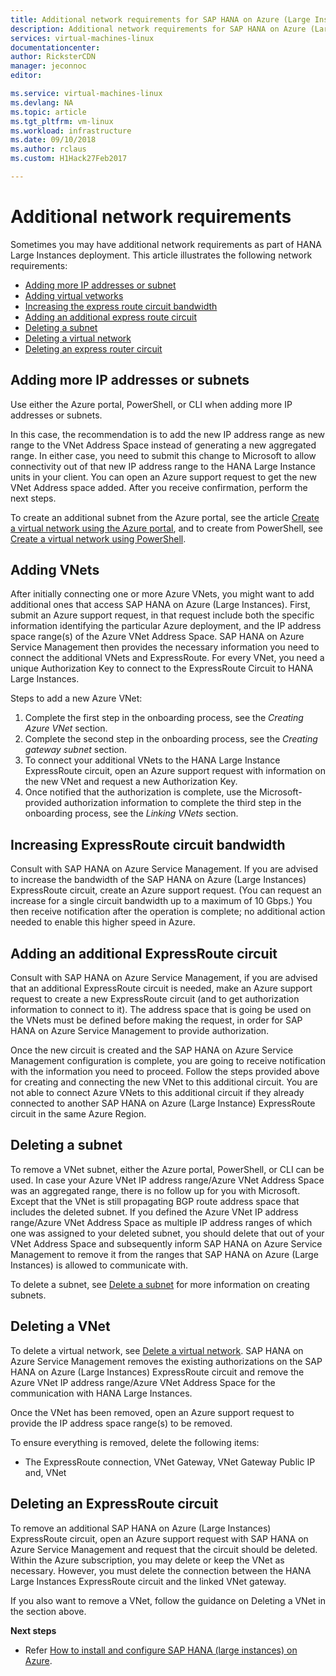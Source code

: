 ```yaml
---
title: Additional network requirements for SAP HANA on Azure (Large Instances) | Microsoft Docs
description: Additional network requirements for SAP HANA on Azure (Large Instances).
services: virtual-machines-linux
documentationcenter: 
author: RicksterCDN
manager: jeconnoc
editor:

ms.service: virtual-machines-linux
ms.devlang: NA
ms.topic: article
ms.tgt_pltfrm: vm-linux
ms.workload: infrastructure
ms.date: 09/10/2018
ms.author: rclaus
ms.custom: H1Hack27Feb2017

---
```


# Additional network requirements

Sometimes you may have additional network requirements as part of HANA Large Instances deployment. This article illustrates the following network requirements:
- [Adding more IP addresses or subnet ](#adding-more-ip-addresses-or-subnets)
- [Adding virtual vetworks](#adding-vnets)
- [Increasing the express route circuit bandwidth](#increasing-expressroute-circuit-bandwidth)
- [Adding an additional express route circuit](#adding-an-additional-expressroute-circuit)
- [Deleting a subnet](#deleting-a-subnet)
- [Deleting a virtual network](#deleting-a-vnet)
- [Deleting an express router circuit](#deleting-an-expressroute-circuit)


## Adding more IP addresses or subnets

Use either the Azure portal, PowerShell, or CLI when adding more IP addresses or subnets.

In this case, the recommendation is to add the new IP address range as new range to the VNet Address Space instead of generating a new aggregated range. In either case, you need to submit this change to Microsoft to allow connectivity out of that new IP address range to the HANA Large Instance units in your client. You can open an Azure support request to get the new VNet Address space added. After you receive confirmation, perform the next steps.

To create an additional subnet from the Azure portal, see the article [Create a virtual network using the Azure portal](../../../virtual-network/manage-virtual-network.md?toc=%2fazure%2fvirtual-machines%2flinux%2ftoc.json#create-a-virtual-network), and to create from PowerShell, see [Create a virtual network using PowerShell](../../../virtual-network/manage-virtual-network.md?toc=%2fazure%2fvirtual-machines%2flinux%2ftoc.json#create-a-virtual-network).

## Adding VNets

After initially connecting one or more Azure VNets, you might want to add additional ones that access SAP HANA on Azure (Large Instances). First, submit an Azure support request, in that request include both the specific information identifying the particular Azure deployment, and the IP address space range(s) of the Azure VNet Address Space. SAP HANA on Azure Service Management then provides the necessary information you need to connect the additional VNets and ExpressRoute. For every VNet, you need a unique Authorization Key to connect to the ExpressRoute Circuit to HANA Large Instances.

Steps to add a new Azure VNet:

1. Complete the first step in the onboarding process, see the _Creating Azure VNet_ section.
2. Complete the second step in the onboarding process, see the _Creating gateway subnet_ section.
3. To connect your additional VNets to the HANA Large Instance ExpressRoute circuit, open an Azure support request with information on the new VNet and request a new Authorization Key.
4. Once notified that the authorization is complete, use the Microsoft-provided authorization information to complete the third step in the onboarding process, see the _Linking VNets_ section.

## Increasing ExpressRoute circuit bandwidth

Consult with SAP HANA on Azure Service Management. If you are advised to increase the bandwidth of the SAP HANA on Azure (Large Instances) ExpressRoute circuit, create an Azure support request. (You can request an increase for a single circuit bandwidth up to a maximum of 10 Gbps.) You then receive notification after the operation is complete; no additional action needed to enable this higher speed in Azure.

## Adding an additional ExpressRoute circuit

Consult with SAP HANA on Azure Service Management, if you are advised that an additional ExpressRoute circuit is needed, make an Azure support request to create a new ExpressRoute circuit (and to get authorization information to connect to it). The address space that is going be used on the VNets must be defined before making the request, in order for SAP HANA on Azure Service Management to provide authorization.

Once the new circuit is created and the SAP HANA on Azure Service Management configuration is complete, you are going to receive notification with the information you need to proceed. Follow the steps provided above for creating and connecting the new VNet to this additional circuit. You are not able to connect Azure VNets to this additional circuit if they already connected to another SAP HANA on Azure (Large Instance) ExpressRoute circuit in the same Azure Region.

## Deleting a subnet

To remove a VNet subnet, either the Azure portal, PowerShell, or CLI can be used. In case your Azure VNet IP address range/Azure VNet Address Space was an aggregated range, there is no follow up for you with Microsoft. Except that the VNet is still propagating BGP route address space that includes the deleted subnet. If you defined the Azure VNet IP address range/Azure VNet Address Space as multiple IP address ranges of which one was assigned to your deleted subnet, you should delete that out of your VNet Address Space and subsequently inform  SAP HANA on Azure Service Management to remove it from the ranges that SAP HANA on Azure (Large Instances) is allowed to communicate with.

To delete a subnet, see [Delete a subnet](../../../virtual-network/virtual-network-manage-subnet.md?toc=%2fazure%2fvirtual-machines%2flinux%2ftoc.json#delete-a-subnet) for more information on creating subnets.

## Deleting a VNet

To delete a virtual network, see [Delete a virtual network](../../../virtual-network/manage-virtual-network.md?toc=%2fazure%2fvirtual-machines%2flinux%2ftoc.json#delete-a-virtual-network). SAP HANA on Azure Service Management removes the existing authorizations on the SAP HANA on Azure (Large Instances) ExpressRoute circuit and remove the Azure VNet IP address range/Azure VNet Address Space for the communication with HANA Large Instances.

Once the VNet has been removed, open an Azure support request to provide the IP address space range(s) to be removed.

To ensure everything is removed, delete the following items:

- The ExpressRoute connection, VNet Gateway, VNet Gateway Public IP and, VNet

## Deleting an ExpressRoute circuit

To remove an additional SAP HANA on Azure (Large Instances) ExpressRoute circuit, open an Azure support request with SAP HANA on Azure Service Management and request that the circuit should be deleted. Within the Azure subscription, you may delete or keep the VNet as necessary. However, you must delete the connection between the HANA Large Instances ExpressRoute circuit and the linked VNet gateway.

If you also want to remove a VNet, follow the guidance on Deleting a VNet in the section above.

**Next steps**

- Refer [How to install and configure SAP HANA (large instances) on Azure](hana-installation.md).
